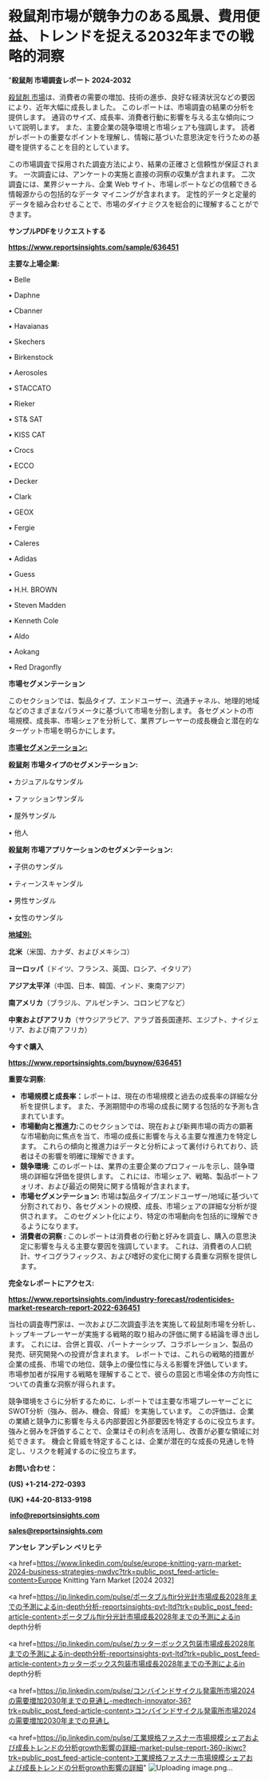 # 殺鼠剤市場が競争力のある風景、費用便益、トレンドを捉える2032年までの戦略的洞察

"<strong>殺鼠剤 市場調査レポート 2024-2032</strong>

<a href=https://www.reportsinsights.com/sample/636451>殺鼠剤 市場</a>は、消費者の需要の増加、技術の進歩、良好な経済状況などの要因により、近年大幅に成長しました。 このレポートは、市場調査の結果の分析を提供します。 通貨のサイズ、成長率、消費者行動に影響を与える主な傾向について説明します。 また、主要企業の競争環境と市場シェアも強調します。 読者がレポートの重要なポイントを理解し、情報に基づいた意思決定を行うための基礎を提供することを目的としています。

この市場調査で採用された調査方法により、結果の正確さと信頼性が保証されます。 一次調査には、アンケートの実施と直接の洞察の収集が含まれます。 二次調査には、業界ジャーナル、企業 Web サイト、市場レポートなどの信頼できる情報源からの包括的なデータ マイニングが含まれます。 定性的データと定量的データを組み合わせることで、市場のダイナミクスを総合的に理解することができます。

<strong><b>サンプルPDFをリクエストする</b></strong>

<a href=https://www.reportsinsights.com/sample/636451><strong><u>https://www.reportsinsights.com/sample/636451</u></strong></a>

<strong>主要な上場企業:</strong>

• Belle

• Daphne

• Cbanner

• Havaianas

• Skechers

• Birkenstock

• Aerosoles

• STACCATO

• Rieker

• ST& SAT

• KISS CAT

• Crocs

• ECCO

• Decker

• Clark

• GEOX

• Fergie

• Caleres

• Adidas

• Guess

• H.H. BROWN

• Steven Madden

• Kenneth Cole

• Aldo

• Aokang

• Red Dragonfly

<strong>市場セグメンテーション</strong>

このセクションでは、製品タイプ、エンドユーザー、流通チャネル、地理的地域などのさまざまなパラメータに基づいて市場を分割します。 各セグメントの市場規模、成長率、市場シェアを分析して、業界プレーヤーの成長機会と潜在的なターゲット市場を明らかにします。

<strong><u>市場セグメンテーション</u></strong><strong><u>:</u></strong>

<strong>殺鼠剤 市場タイプのセグメンテーション:</strong>

• カジュアルなサンダル

• ファッションサンダル

• 屋外サンダル

• 他人

<strong>殺鼠剤 市場アプリケーションのセグメンテーション:</strong>

• 子供のサンダル

• ティーンスキャンダル

• 男性サンダル

• 女性のサンダル

<strong><u>地域別</u></strong><strong><u>:</u></strong>

<strong>北米</strong>（米国、カナダ、およびメキシコ）

<strong>ヨーロッパ</strong>（ドイツ、フランス、英国、ロシア、イタリア）

<strong>アジア太平洋</strong>（中国、日本、韓国、インド、東南アジア）

<strong>南アメリカ</strong>（ブラジル、アルゼンチン、コロンビアなど）

<strong>中東およびアフリカ</strong>（サウジアラビア、アラブ首長国連邦、エジプト、ナイジェリア、および南アフリカ）

<strong>今すぐ購入</strong>

<a href=https://www.reportsinsights.com/buynow/636451><strong><u>https://www.reportsinsights.com/buynow/636451</u></strong></a>

<strong>重要な洞察:</strong>
<ul>
  <li><strong>市場規模と成長率：</strong>レポートは、現在の市場規模と過去の成長率の詳細な分析を提供します。 また、予測期間中の市場の成長に関する包括的な予測も含まれています。</li>
  <li><strong>市場動向と推進力:</strong>このセクションでは、現在および新興市場の両方の顕著な市場動向に焦点を当て、市場の成長に影響を与える主要な推進力を特定します。 これらの傾向と推進力はデータと分析によって裏付けられており、読者はその影響を明確に理解できます。</li>
  <li><strong>競争環境</strong>: このレポートは、業界の主要企業のプロフィールを示し、競争環境の詳細な評価を提供します。 これには、市場シェア、戦略、製品ポートフォリオ、および最近の開発に関する情報が含まれます。</li>
  <li><strong>市場セグメンテーション: </strong>市場は製品タイプ/エンドユーザー/地域に基づいて分割されており、各セグメントの規模、成長、市場シェアの詳細な分析が提供されます。 このセグメント化により、特定の市場動向を包括的に理解できるようになります。</li>
  <li><strong>消費者の洞察 : </strong>このレポートは消費者の行動と好みを調査し、購入の意思決定に影響を与える主要な要因を強調しています。 これは、消費者の人口統計、サイコグラフィックス、および嗜好の変化に関する貴重な洞察を提供します。</li>
</ul>
<strong>完全なレポートにアクセス:</strong>

<a href=https://www.reportsinsights.com/industry-forecast/rodenticides-market-research-report-2022-636451><strong><u><b>https://www.reportsinsights.com/industry-forecast/rodenticides-market-research-report-2022-636451</b></u></strong></a>

当社の調査専門家は、一次および二次調査手法を実施して殺鼠剤市場を分析し、トップキープレーヤーが実施する戦略的取り組みの評価に関する結論を導き出します。 これには、合併と買収、パートナーシップ、コラボレーション、製品の発売、研究開発への投資が含まれます。 レポートでは、これらの戦略的措置が企業の成長、市場での地位、競争上の優位性に与える影響を評価しています。 市場参加者が採用する戦略を理解することで、彼らの意図と市場全体の方向性についての貴重な洞察が得られます。

競争環境をさらに分析するために、レポートでは主要な市場プレーヤーごとにSWOT分析（強み、弱み、機会、脅威）を実施しています。 この評価は、企業の業績と競争力に影響を与える内部要因と外部要因を特定するのに役立ちます。 強みと弱みを評価することで、企業はその利点を活用し、改善が必要な領域に対処できます。 機会と脅威を特定することは、企業が潜在的な成長の見通しを特定し、リスクを軽減するのに役立ちます。

<strong>お問い合わせ：</strong>

<strong>(US) +1-214-272-0393</strong>

<strong>(UK) +44-20-8133-9198</strong>

<strong> </strong><a href=info@reportsinsights.com><strong><u>info@reportsinsights.com</u></strong></a>

<a href=sales@reportsinsights.com><strong><u>sales@reportsinsights.com</u></strong></a>

<strong>アンセレ アンデレン ベリヒテ</strong>

<a href=https://www.linkedin.com/pulse/europe-knitting-yarn-market-2024-business-strategies-nwdvc?trk=public_post_feed-article-content>Europe Knitting Yarn Market [2024 2032]</a>

<a href=https://jp.linkedin.com/pulse/ポータブルftir分光計市場成長2028年までの予測によるin-depth分析-reportsinsights-pvt-ltd?trk=public_post_feed-article-content>ポータブルftir分光計市場成長2028年までの予測によるin depth分析</a>

<a href=https://jp.linkedin.com/pulse/カッターボックス包装市場成長2028年までの予測によるin-depth分析-reportsinsights-pvt-ltd?trk=public_post_feed-article-content>カッターボックス包装市場成長2028年までの予測によるin depth分析</a>

<a href=https://jp.linkedin.com/pulse/コンバインドサイクル発電所市場2024の需要増加2030年までの見通し-medtech-innovator-36?trk=public_post_feed-article-content>コンバインドサイクル発電所市場2024の需要増加2030年までの見通し</a>

<a href=https://jp.linkedin.com/pulse/工業規格ファスナー市場規模シェアおよび成長トレンドの分析growth影響の詳細-market-pulse-report-360-ikjwc?trk=public_post_feed-article-content>工業規格ファスナー市場規模シェアおよび成長トレンドの分析growth影響の詳細</a>"
![Uploading image.png…]()
